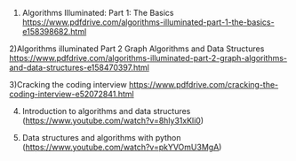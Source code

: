 1) Algorithms Illuminated: Part 1: The Basics    https://www.pdfdrive.com/algorithms-illuminated-part-1-the-basics-e158398682.html

2)Algorithms illuminated Part 2 Graph Algorithms and Data Structures    https://www.pdfdrive.com/algorithms-illuminated-part-2-graph-algorithms-and-data-structures-e158470397.html

3)Cracking the coding interview   https://www.pdfdrive.com/cracking-the-coding-interview-e52072841.html

4) Introduction to algorithms and data structures (https://www.youtube.com/watch?v=8hly31xKli0)

5) Data structures and algorithms with python (https://www.youtube.com/watch?v=pkYVOmU3MgA) 
